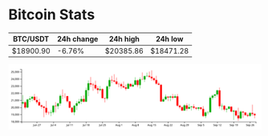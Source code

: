 # Bitcoin Stats

BTC/USDT|24h change|24h high|24h low|
|---|---|---|---|
|$18900.90|-6.76%|$20385.86|$18471.28|

<img src="./chart.svg">
